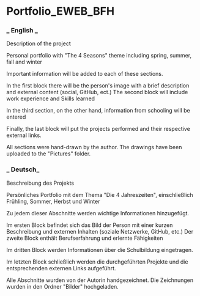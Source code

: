 # Portfolio_EWEB_BFH

### **_ English _**

Description of the project

Personal portfolio with "The 4 Seasons" theme including spring, summer, fall and winter

Important information will be added to each of these sections.

In the first block there will be the person's image with a brief description and external content (social, GitHub, ect.)
The second block will include work experience and Skills learned

In the third section, on the other hand, information from schooling will be entered

Finally, the last block will put the projects performed and their respective external links.

All sections were hand-drawn by the author. The drawings have been uploaded to the "Pictures" folder.

### **_ Deutsch_**

Beschreibung des Projekts

Persönliches Portfolio mit dem Thema "Die 4 Jahreszeiten", einschließlich Frühling, Sommer, Herbst und Winter

Zu jedem dieser Abschnitte werden wichtige Informationen hinzugefügt.

Im ersten Block befindet sich das Bild der Person mit einer kurzen Beschreibung und externen Inhalten (soziale Netzwerke, GitHub, etc.)
Der zweite Block enthält Berufserfahrung und erlernte Fähigkeiten

Im dritten Block werden Informationen über die Schulbildung eingetragen.

Im letzten Block schließlich werden die durchgeführten Projekte und die entsprechenden externen Links aufgeführt.

Alle Abschnitte wurden von der Autorin handgezeichnet. Die Zeichnungen wurden in den Ordner "Bilder" hochgeladen.
